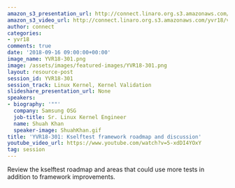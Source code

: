 ```yaml
---
amazon_s3_presentation_url: http://connect.linaro.org.s3.amazonaws.com/yvr18/presentations/yvr18-301.pdf
amazon_s3_video_url: http://connect.linaro.org.s3.amazonaws.com/yvr18/videos/yvr18-301.mp4
author: connect
categories:
- yvr18
comments: true
date: '2018-09-16 09:00:00+00:00'
image_name: YVR18-301.png
image: /assets/images/featured-images/YVR18-301.png
layout: resource-post
session_id: YVR18-301
session_track: Linux Kernel, Kernel Validation
slideshare_presentation_url: None
speakers:
- biography: '""'
  company: Samsung OSG
  job-title: Sr. Linux Kernel Engineer
  name: Shuah Khan
  speaker-image: ShuahKhan.gif
title: 'YVR18-301: Kselftest framework roadmap and discussion'
youtube_video_url: https://www.youtube.com/watch?v=5-xdDI4YOxY
tag: session
---
```


Review the kselftest roadmap and areas that could use more tests in addition to framework improvements.

